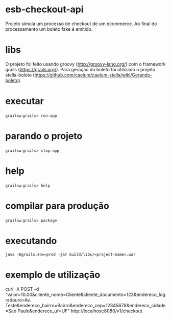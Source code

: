 # esb-checkout-api

Projeto simula um processo de checkout de um ecommerce. Ao final do processamento um boleto fake é emitido.

# libs

O projeto foi feito usando groovy (http://groovy-lang.org/) com o framework grails (https://grails.org/). Para geração do boleto foi utilizado o projeto stella-boleto (https://github.com/caelum/caelum-stella/wiki/Gerando-boleto).

# executar

`grailsw`
`grails> run-app`

# parando o projeto

`grailsw`
`grails> stop-app`

# help

`grailsw`
`grails> help`

# compilar para produção

`grailsw`
`grails> package`

# executando

`java -Dgrails.env=prod -jar build/libs/<project-name>.war`

# exemplo de utilização

curl -X POST -d "valor=10.00&cliente_nome=Cliente&cliente_documento=123&endereco_logradouro=Av. Teste&endereco_bairro=Bairro&endereco_cep=12345678&endereco_cidade=Sao Paulo&endereco_uf=UF" http://localhost:8080/v1/checkout